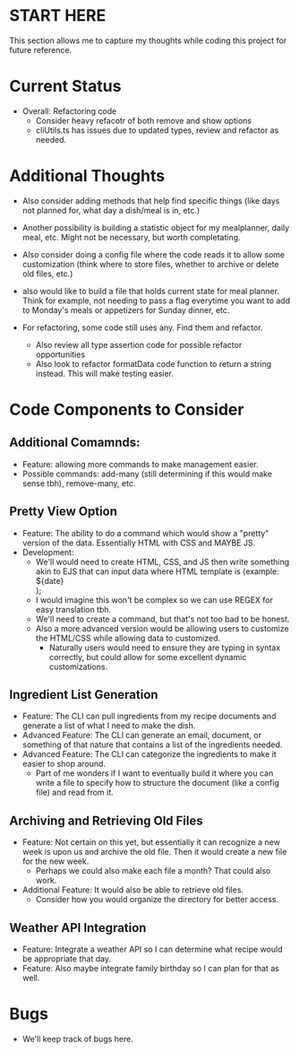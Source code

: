 # START HERE
This section allows me to capture my thoughts while coding this project for future reference.

# Current Status
- Overall: Refactoring code
    - Consider heavy refacotr of both remove and show options
    - cliUtils.ts has issues due to updated types, review and refactor as needed.

# Additional Thoughts
- Also consider adding methods that help find specific things (like days not planned for, what day a dish/meal is in, etc.)

- Another possibility is building a statistic object for my mealplanner, daily meal, etc. Might not be necessary, but worth completating.

- Also consider doing a config file where the code reads it to allow some customization (think where to store files, whether to archive or delete old files, etc.)

- also would like to build a file that holds current state for meal planner. Think for example, not needing to pass a flag everytime you want to add to Monday's meals or appetizers for Sunday dinner, etc.

- For refactoring, some code still uses any. Find them and refactor.
    - Also review all type assertion code for possible refactor opportunities
    - Also look to refactor formatData code function to return a string instead. This will make testing easier.

# Code Components to Consider
## Additional Comamnds:
- Feature: allowing more commands to make management easier.
- Possible commands: add-many (still determining if this would make sense tbh), remove-many, etc.

## Pretty View Option
- Feature: The ability to do a command which would show a "pretty" version of the data. Essentially HTML with CSS and MAYBE JS.
- Development:
    - We'll would need to create HTML, CSS, and JS then write something akin to EJS that can input data where HTML template is (example: <div>${date}</div>);
    - I would imagine this won't be complex so we can use REGEX for easy translation tbh.
    - We'll need to create a command, but that's not too bad to be honest.
    - Also a more advanced version would be allowing users to customize the HTML/CSS while allowing data to customized.
        - Naturally users would need to ensure they are typing in syntax correctly, but could allow for some excellent dynamic customizations.

## Ingredient List Generation
- Feature: The CLI can pull ingredients from my recipe documents and generate a list of what I need to make the dish.
- Advanced Feature: The CLI can generate an email, document, or something of that nature that contains a list of the ingredients needed.
- Advanced Feature: The CLI can categorize the ingredients to make it easier to shop around.
    - Part of me wonders if I want to eventually build it where you can write a file to specify how to structure the document (like a config file) and read from it.

## Archiving and Retrieving Old Files
- Feature: Not certain on this yet, but essentially it can recognize a new week is upon us and archive the old file. Then it would create a new file for the new week.
    - Perhaps we could also make each file a month? That could also work.
- Additional Feature: It would also be able to retrieve old files.
    - Consider how you would organize the directory for better access.

## Weather API Integration
- Feature: Integrate a weather API so I can determine what recipe would be appropriate that day. 
- Feature: Also maybe integrate family birthday so I can plan for that as well.

# Bugs
- We'll keep track of bugs here.